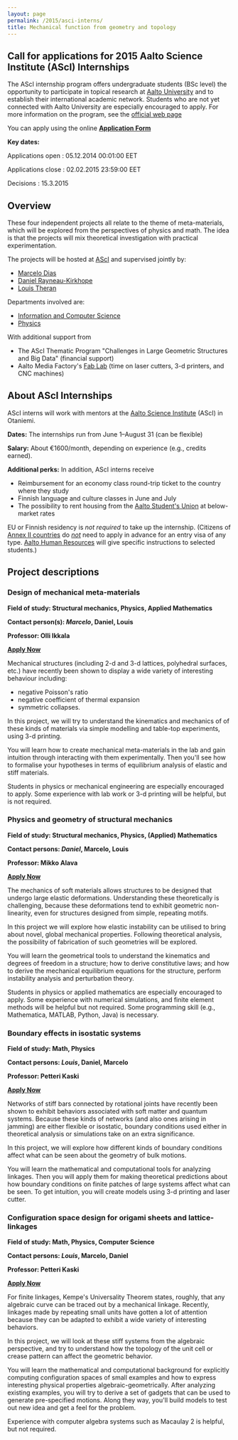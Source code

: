 ```yaml
---
layout: page
permalink: /2015/asci-interns/
title: Mechanical function from geometry and topology
---
```


## Call for applications for 2015 Aalto Science Institute (AScI) Internships

The AScI internship program offers undergraduate students (BSc level) the opportunity to participate in topical research 
at [Aalto University][aalto] and to establish their international academic network.  Students who are not yet connected with Aalto University are especially encouraged to apply.  For more information on the program, see the [official web page][asciinterns]

[aalto]: http://aalto.fi/
[asciinterns]: http://asci.aalto.fi/en/internships/incoming_asci_interns/

You can apply using the online __[Application Form][apply]__

[apply]: https://eage.aalto.fi/?ff/HR_ASCI_2015

__Key dates:__

Applications open
: 05.12.2014 00:01:00 EET

Applications close
: 02.02.2015 23:59:00 EET

Decisions
: 15.3.2015

## Overview 

These four independent 
projects all relate to the theme of meta-materials, which 
will be explored from the perspectives of physics and math.  The idea
is that the projects will mix theoretical investigation with 
practical experimentation.

The projects will be hosted at [AScI][asci] and supervised jointly by:

* [Marcelo Dias][marc]
* [Daniel Rayneau-Kirkhope][dan]
* [Louis Theran][lt]

[dan]: http://users.asci.aalto.fi/daniel/index.html
[marc]: http://your.page.here/
[lt]: http://theran.lt/
[asci]: http://asci.aalto.fi/


Departments involved are:

* [Information and Computer Science][ics]
* [Physics][phys]

[phys]: http://physics.aalto.fi
[ics]: http://ics.aalto.fi

With additional support from 

* The AScI Thematic Program "Challenges in Large Geometric Structures and Big Data" (financial support)
* Aalto Media Factory's [Fab Lab][fablab] (time on laser cutters, 3-d printers, and CNC machines)

[fablab]: http://mediafactory.aalto.fi/fablab/

## About AScI Internships

AScI interns will work with mentors at the [Aalto Science Institute][asci] (AScI) 
in Otaniemi.  

__Dates:__ The internships run from June 1–August 31 (can be flexible)

__Salary:__ About €1600/month, depending on experience (e.g., credits earned).

__Additional perks:__ In addition, AScI interns receive

* Reimbursement for an economy class round-trip ticket to the country where they study
* Finnish language and culture classes in June and July
* The possibility to rent housing  from the [Aalto Student's Union][ayy] at below-market rates

EU or Finnish residency is _not required_ to take up the internship.  (Citizens of 
[Annex II countries][annexii] do _[not][visafree]_ need to apply in advance 
for an entry visa of any type. [Aalto Human Resources][hr] will give specific 
instructions to selected students.)

[ascicall]: http://asci.aalto.fi/en/internships/incoming_asci_interns/information_on_asci_internship/
[asci]: http://asci.aalto.fi/
[ayy]: http://ayy.fi/en/housing/
[annexii]: https://en.wikipedia.org/wiki/Visa_policy_of_the_Schengen_Area#Visa_exemptions
[hr]: http://sci.aalto.fi/en/contact/service_units/hr-palvelut/
[visafree]: http://www.formin.fi/public/default.aspx?nodeid=15719&contentlan=2&culture=en-US

## Project descriptions 

### Design of mechanical meta-materials

__Field of study: Structural mechanics, Physics, Applied Mathematics__

__Contact person(s): _Marcelo_, Daniel, Louis__

__Professor: Olli Ikkala__

__[Apply Now][apply]__

Mechanical structures (including 2-d and 3-d lattices, polyhedral 
surfaces, etc.) have recently been shown to display a wide variety of 
interesting behaviour including:

* negative Poisson's ratio
* negative coefficient of thermal expansion
* symmetric collapses.

In this project, we will try to understand the kinematics and mechanics of 
of these kinds of materials via simple modelling and table-top experiments,
using 3-d printing.  

You will learn how to create mechanical meta-materials in the lab and gain intuition 
through interacting with them experimentally. Then you'll see how to formalise your
hypotheses in terms of equilibrium analysis of elastic and stiff materials.

Students in physics or mechanical engineering are especially encouraged
to apply.  Some experience with lab work or 3-d printing will be helpful, 
but is not required.

### Physics and geometry of structural mechanics

__Field of study: Structural mechanics, Physics, (Applied) Mathematics__

__Contact persons: _Daniel_, Marcelo, Louis__

__Professor: Mikko Alava__ 

__[Apply Now][apply]__

The mechanics of soft materials allows structures to be designed that undergo large elastic deformations. 
Understanding these theoretically is challenging, because these deformations tend to exhibit 
geometric non-linearity, even for structures designed from simple, repeating motifs.

In this project we will explore how elastic instability can be utilised to 
bring about novel, global mechanical properties. Following theoretical analysis, the possibility of 
fabrication of such geometries will be explored. 

You will learn the geometrical tools to understand the kinematics and degrees of freedom
in a structure; how to derive constitutive laws; and how to derive the mechanical
equilibrium equations for the structure, perform instability analysis and perturbation theory.

Students in physics or applied mathematics are especially encouraged to apply.  Some 
experience with numerical simulations, and finite element methods will be 
helpful but not required.  Some programming skill (e.g., Mathematica, MATLAB, 
Python, Java) is necessary.

### Boundary effects in isostatic systems

__Field of study: Math, Physics__

__Contact persons: _Louis_, Daniel, Marcelo__

__Professor: Petteri Kaski__

__[Apply Now][apply]__

Networks of stiff bars connected by rotational joints have recently 
been shown to exhibit behaviors associated with soft matter and 
quantum systems.  Because these kinds of networks (and also ones
arising in jamming) are either flexible or isostatic, boundary 
conditions used either in theoretical analysis or simulations 
take on an extra significance.

In this project, we will explore how different kinds of boundary 
conditions affect what can be seen about the geometry of bulk
motions.

You will learn the mathematical and computational tools for 
analyzing linkages.  Then you will apply them for making 
theoretical predictions about how boundary conditions on
finite patches of large systems affect what can be seen.
To get intuition, you will create models using 3-d printing 
and laser cutter.

### Configuration space design for origami sheets and lattice-linkages

__Field of study: Math, Physics, Computer Science__

__Contact persons: _Louis_, Marcelo, Daniel__

__Professor: Petteri Kaski__

__[Apply Now][apply]__

For finite linkages, Kempe's Universality Theorem states, roughly, that
any algebraic curve can be traced out by a mechanical linkage.  Recently,
linkages made by repeating small units have gotten a lot of attention 
because they can be adapted to exhibit a wide variety of interesting 
behaviors.

In this project, we will look at these stiff systems from the algebraic 
perspective, and try to understand how the topology of the unit cell or
crease pattern can affect the geometric behavior.

You will learn the mathematical and computational background for 
explicitly computing configuration spaces of small examples and 
how to express interesting physical properties algebraic-geometrically.
After analyzing existing examples, you will try to derive a set of gadgets 
that can be used to generate pre-specified motions.  Along they 
way, you'll build models to test out new idea and get a feel for 
the problem.

Experience with computer algebra systems such as Macaulay 2 is 
helpful, but not required.



